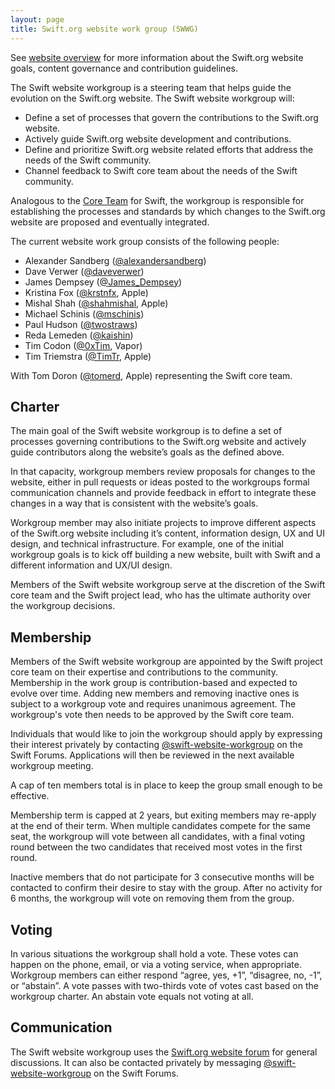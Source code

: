 ```yaml
---
layout: page
title: Swift.org website work group (SWWG)
---
```


See [website overview](/website) for more information about the Swift.org website goals, content governance and contribution guidelines.

The Swift website workgroup is a steering team that helps guide the evolution on the Swift.org website. The Swift website workgroup will:

* Define a set of processes that govern the contributions to the Swift.org website.
* Actively guide Swift.org website development and contributions.
* Define and prioritize Swift.org website related efforts that address the needs of the Swift community.
* Channel feedback to Swift core team about the needs of the Swift community.

Analogous to the [Core Team](/community#core-team) for Swift, the workgroup is responsible for establishing the processes and standards by which changes to the Swift.org website are proposed and eventually integrated.

The current website work group consists of the following people:

* Alexander Sandberg ([@alexandersandberg](https://github.com/alexandersandberg))
* Dave Verwer ([@daveverwer](https://github.com/daveverwer))
* James Dempsey ([@James_Dempsey](https://github.com/?))
* Kristina Fox ([@krstnfx](https://github.com/krstnfx), Apple)
* Mishal Shah ([@shahmishal](https://github.com/shahmishal), Apple)
* Michael Schinis ([@mschinis](https://github.com/mschinis))
* Paul Hudson ([@twostraws](https://github.com/twostraws))
* Reda Lemeden ([@kaishin](https://github.com/kaishin))
* Tim Codon ([@0xTim](https://github.com/0xTim), Vapor)
* Tim Triemstra ([@TimTr](https://github.com/TimTr), Apple)

With Tom Doron ([@tomerd](https://github.com/tomerd), Apple) representing the Swift core team.

## Charter

The main goal of the Swift website workgroup is to define a set of processes governing contributions to the Swift.org website and actively guide contributors along the website’s goals as the defined above.

In that capacity, workgroup members review proposals for changes to the website, either in pull requests or ideas posted to the workgroups formal communication channels and provide feedback in effort to integrate these changes in a way that is consistent with the website’s goals.

Workgroup member may also initiate projects to improve different aspects of the Swift.org website including it’s content, information design, UX and UI design, and technical infrastructure.
For example, one of the initial workgroup goals is to kick off building a new website, built with Swift and a different information and UX/UI design.

Members of the Swift website workgroup serve at the discretion of the Swift core team and the Swift project lead, who has the ultimate authority over the workgroup decisions.


## Membership

Members of the Swift website workgroup are appointed by the Swift project core team on their expertise and contributions to the community.  
Membership in the work group is contribution-based and expected to evolve over time.
Adding new members and removing inactive ones is subject to a workgroup vote and requires unanimous agreement.
The workgroup's vote then needs to be approved by the Swift core team.

Individuals that would like to join the workgroup should apply by expressing their interest privately by contacting [@swift-website-workgroup](https://forums.swift.org/new-message?groupname=swift-website-workgroup) on the Swift Forums.
Applications will then be reviewed in the next available workgroup meeting.

A cap of ten members total is in place to keep the group small enough to be effective.

Membership term is capped at 2 years, but exiting members may re-apply at the end of their term.
When multiple candidates compete for the same seat, the workgroup will vote between all candidates, with a final voting round between the two candidates that received most votes in the first round.

Inactive members that do not participate for 3 consecutive months will be contacted to confirm their desire to stay with the group.
After no activity for 6 months, the workgroup will vote on removing them from the group.

## Voting

In various situations the workgroup shall hold a vote. These votes can happen on the phone, email, or via a voting service, when appropriate. Workgroup members can either respond “agree, yes, +1”, “disagree, no, -1”, or “abstain”. A vote passes with two-thirds vote of votes cast based on the workgroup charter. An abstain vote equals not voting at all.


## Communication

The Swift website workgroup uses the [Swift.org website forum](https://forums.swift.org/c/swift-website/) for general discussions.
It can also be contacted privately by messaging [@swift-website-workgroup](https://forums.swift.org/new-message?groupname=swift-website-workgroup) on the Swift Forums.
